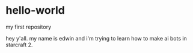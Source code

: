 # hello-world
my first repository

hey y'all.  my name is edwin and i'm trying to learn how to make ai bots in starcraft 2.
